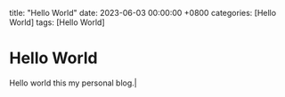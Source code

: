 title: "Hello World"
date: 2023-06-03 00:00:00 +0800
categories: [Hello World]
tags: [Hello World]

# Hello World
Hello world this my personal blog.|
